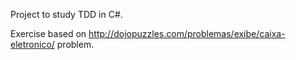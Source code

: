 Project to study TDD in C#.

Exercise based on http://dojopuzzles.com/problemas/exibe/caixa-eletronico/ problem.
